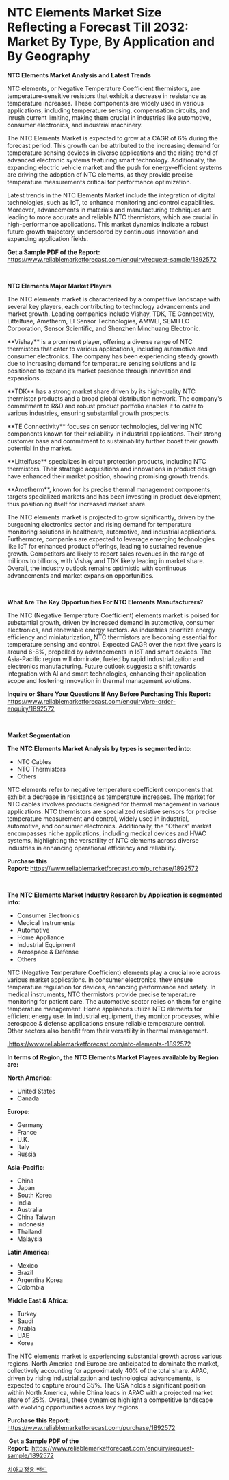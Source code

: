 <p><h1>NTC Elements Market Size Reflecting a Forecast Till 2032: Market By Type, By Application and By Geography</h1></p><p><strong>NTC Elements Market Analysis and Latest Trends</strong></p>
<p><p>NTC elements, or Negative Temperature Coefficient thermistors, are temperature-sensitive resistors that exhibit a decrease in resistance as temperature increases. These components are widely used in various applications, including temperature sensing, compensation circuits, and inrush current limiting, making them crucial in industries like automotive, consumer electronics, and industrial machinery.</p><p>The NTC Elements Market is expected to grow at a CAGR of 6% during the forecast period. This growth can be attributed to the increasing demand for temperature sensing devices in diverse applications and the rising trend of advanced electronic systems featuring smart technology. Additionally, the expanding electric vehicle market and the push for energy-efficient systems are driving the adoption of NTC elements, as they provide precise temperature measurements critical for performance optimization.</p><p>Latest trends in the NTC Elements Market include the integration of digital technologies, such as IoT, to enhance monitoring and control capabilities. Moreover, advancements in materials and manufacturing techniques are leading to more accurate and reliable NTC thermistors, which are crucial in high-performance applications. This market dynamics indicate a robust future growth trajectory, underscored by continuous innovation and expanding application fields.</p></p>
<p><strong>Get a Sample PDF of the Report:&nbsp;</strong> <a href="https://www.reliablemarketforecast.com/enquiry/request-sample/1892572?utm_campaign=1080&utm_medium=2&utm_source=Github&utm_content=ia&utm_term=14012025&utm_id=ntc-elements">https://www.reliablemarketforecast.com/enquiry/request-sample/1892572</a></p>
<p>&nbsp;</p>
<p><strong>NTC Elements Major Market Players</strong></p>
<p><p>The NTC elements market is characterized by a competitive landscape with several key players, each contributing to technology advancements and market growth. Leading companies include Vishay, TDK, TE Connectivity, Littelfuse, Ametherm, EI Sensor Technologies, AMWEI, SEMITEC Corporation, Sensor Scientific, and Shenzhen Minchuang Electronic.</p><p>**Vishay** is a prominent player, offering a diverse range of NTC thermistors that cater to various applications, including automotive and consumer electronics. The company has been experiencing steady growth due to increasing demand for temperature sensing solutions and is positioned to expand its market presence through innovation and expansions.</p><p>**TDK** has a strong market share driven by its high-quality NTC thermistor products and a broad global distribution network. The company's commitment to R&D and robust product portfolio enables it to cater to various industries, ensuring substantial growth prospects. </p><p>**TE Connectivity** focuses on sensor technologies, delivering NTC components known for their reliability in industrial applications. Their strong customer base and commitment to sustainability further boost their growth potential in the market.</p><p>**Littelfuse** specializes in circuit protection products, including NTC thermistors. Their strategic acquisitions and innovations in product design have enhanced their market position, showing promising growth trends.</p><p>**Ametherm**, known for its precise thermal management components, targets specialized markets and has been investing in product development, thus positioning itself for increased market share.</p><p>The NTC elements market is projected to grow significantly, driven by the burgeoning electronics sector and rising demand for temperature monitoring solutions in healthcare, automotive, and industrial applications. Furthermore, companies are expected to leverage emerging technologies like IoT for enhanced product offerings, leading to sustained revenue growth. Competitors are likely to report sales revenues in the range of millions to billions, with Vishay and TDK likely leading in market share. Overall, the industry outlook remains optimistic with continuous advancements and market expansion opportunities.</p></p>
<p>&nbsp;</p>
<p><strong>What Are The Key Opportunities For NTC Elements Manufacturers?</strong></p>
<p><p>The NTC (Negative Temperature Coefficient) elements market is poised for substantial growth, driven by increased demand in automotive, consumer electronics, and renewable energy sectors. As industries prioritize energy efficiency and miniaturization, NTC thermistors are becoming essential for temperature sensing and control. Expected CAGR over the next five years is around 6-8%, propelled by advancements in IoT and smart devices. The Asia-Pacific region will dominate, fueled by rapid industrialization and electronics manufacturing. Future outlook suggests a shift towards integration with AI and smart technologies, enhancing their application scope and fostering innovation in thermal management solutions.</p></p>
<p><strong>Inquire or Share Your Questions If Any Before Purchasing This Report:</strong> <a href="https://www.reliablemarketforecast.com/enquiry/pre-order-enquiry/1892572?utm_campaign=1080&utm_medium=2&utm_source=Github&utm_content=ia&utm_term=14012025&utm_id=ntc-elements">https://www.reliablemarketforecast.com/enquiry/pre-order-enquiry/1892572</a></p>
<p>&nbsp;</p>
<p><strong>Market Segmentation</strong></p>
<p><strong>The NTC Elements Market Analysis by types is segmented into:</strong></p>
<p><ul><li>NTC Cables</li><li>NTC Thermistors</li><li>Others</li></ul></p>
<p><p>NTC elements refer to negative temperature coefficient components that exhibit a decrease in resistance as temperature increases. The market for NTC cables involves products designed for thermal management in various applications. NTC thermistors are specialized resistive sensors for precise temperature measurement and control, widely used in industrial, automotive, and consumer electronics. Additionally, the "Others" market encompasses niche applications, including medical devices and HVAC systems, highlighting the versatility of NTC elements across diverse industries in enhancing operational efficiency and reliability.</p></p>
<p><strong>Purchase this Report:&nbsp;</strong><a href="https://www.reliablemarketforecast.com/purchase/1892572?utm_campaign=1080&utm_medium=2&utm_source=Github&utm_content=ia&utm_term=14012025&utm_id=ntc-elements">https://www.reliablemarketforecast.com/purchase/1892572</a></p>
<p>&nbsp;</p>
<p><strong>The NTC Elements Market Industry Research by Application is segmented into:</strong></p>
<p><ul><li>Consumer Electronics</li><li>Medical Instruments</li><li>Automotive</li><li>Home Appliance</li><li>Industrial Equipment</li><li>Aerospace & Defense</li><li>Others</li></ul></p>
<p><p>NTC (Negative Temperature Coefficient) elements play a crucial role across various market applications. In consumer electronics, they ensure temperature regulation for devices, enhancing performance and safety. In medical instruments, NTC thermistors provide precise temperature monitoring for patient care. The automotive sector relies on them for engine temperature management. Home appliances utilize NTC elements for efficient energy use. In industrial equipment, they monitor processes, while aerospace & defense applications ensure reliable temperature control. Other sectors also benefit from their versatility in thermal management.</p></p>
<p><a href="https://www.reliablemarketforecast.com/ntc-elements-r1892572?utm_campaign=1080&utm_medium=2&utm_source=Github&utm_content=ia&utm_term=14012025&utm_id=ntc-elements">&nbsp;https://www.reliablemarketforecast.com/ntc-elements-r1892572</a></p>
<p><strong>In terms of Region, the NTC Elements Market Players available by Region are:</strong></p>
<p>
    <p> <strong> North America: </strong>
        <ul>
            <li>United States</li>
            <li>Canada</li>
        </ul>
        </p> 
    <p> <strong> Europe: </strong>
        <ul>
            <li>Germany</li>
            <li>France</li>
            <li>U.K.</li>
            <li>Italy</li>
            <li>Russia</li>
        </ul>
        </p> 
    <p> <strong> Asia-Pacific: </strong>
        <ul>
            <li>China</li>
            <li>Japan</li>
            <li>South Korea</li>
            <li>India</li>
            <li>Australia</li>
            <li>China Taiwan</li>
            <li>Indonesia</li>
            <li>Thailand</li>
            <li>Malaysia</li>
        </ul>
        </p> 
    <p> <strong> Latin America: </strong>
        <ul>
            <li>Mexico</li>
            <li>Brazil</li>
            <li>Argentina Korea</li>
            <li>Colombia</li>
        </ul>
        </p> 
    <p> <strong> Middle East & Africa: </strong>
        <ul>
            <li>Turkey</li>
            <li>Saudi</li>
            <li>Arabia</li>
            <li>UAE</li>
            <li>Korea</li>
        </ul>
    </p>
    </p>
<p><p>The NTC elements market is experiencing substantial growth across various regions. North America and Europe are anticipated to dominate the market, collectively accounting for approximately 40% of the total share. APAC, driven by rising industrialization and technological advancements, is expected to capture around 35%. The USA holds a significant position within North America, while China leads in APAC with a projected market share of 25%. Overall, these dynamics highlight a competitive landscape with evolving opportunities across key regions.</p></p>
<p><strong>Purchase this Report: </strong><a href="https://www.reliablemarketforecast.com/purchase/1892572?utm_campaign=1080&utm_medium=2&utm_source=Github&utm_content=ia&utm_term=14012025&utm_id=ntc-elements">https://www.reliablemarketforecast.com/purchase/1892572</a></p>
<p>&nbsp;<strong>Get a Sample PDF of the Report:&nbsp;&nbsp;</strong><a href="https://www.reliablemarketforecast.com/enquiry/request-sample/1892572?utm_campaign=1080&utm_medium=2&utm_source=Github&utm_content=ia&utm_term=14012025&utm_id=ntc-elements">https://www.reliablemarketforecast.com/enquiry/request-sample/1892572</a></p>
<p><strong></strong></p>
<p><p><a href="https://github.com/sougarounis/Market-Research-Report-List-6/blob/main/273011531090.md?utm_campaign=1080&utm_medium=2&utm_source=Github&utm_content=ia&utm_term=14012025&utm_id=ntc-elements">치아교정용 밴드</a></p></p>